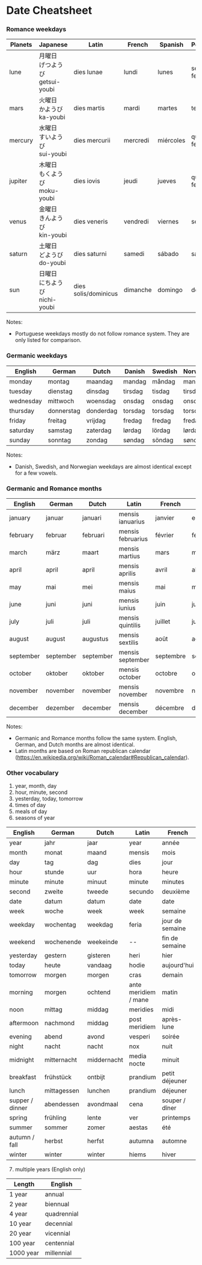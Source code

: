 # Date Cheatsheet

### Romance weekdays

| Planets   | Japanese                              | Latin             | French    | Spanish   | Portuguese    | Italian   | Romanian  |
| --        | --                                    | --                | --        | --        | --            | --        | --        |
| lune      | 月曜日<br>げつようび<br>getsui-youbi  | dies lunae        | lundi     | lunes     | segunda-feira | lunedi    | luni      |
| mars      | 火曜日<br>かようび  <br>ka-youbi      | dies martis       | mardi     | martes    | terça-feira   | martedi   | marţi     |
| mercury   | 水曜日<br>すいようび<br>sui-youbi     | dies mercurii     | mercredi  | miércoles | quarta-feira  | mercoledi | miercuri  |
| jupiter   | 木曜日<br>もくようび<br>moku-youbi    | dies iovis        | jeudi     | jueves    | quinta-feira  | giovedi   | joi       |
| venus     | 金曜日<br>きんようび<br>kin-youbi     | dies veneris      | vendredi  | viernes   | sexta-feira   | venerdi   | vineri    |
| saturn    | 土曜日<br>どようび  <br>do-youbi      | dies saturni      | samedi    | sábado    | sábado        | sabato    | sâmbătă   |
| sun       | 日曜日<br>にちようび<br>nichi-youbi| dies solis/dominicus | dimanche  | domingo   | domingo       | domenica  | duminică  |

Notes:

* Portuguese weekdays mostly do not follow romance system. They are only listed for comparison.

### Germanic weekdays

| English   | German        | Dutch     | Danish    | Swedish   | Norwegian | Finnish       | Icelandic     |
| --        | --            | --        | --        | --        | --        | --            | --            |
| monday    | montag        | maandag   | mandag    | måndag    | mandag    | maanantai     | mánudagur     |
| tuesday   | dienstag      | dinsdag   | tirsdag   | tisdag    | tirsdag   | tiistai       | Þriðjudagur   |
| wednesday | mittwoch      | woensdag  | onsdag    | onsdag    | onsdag    | keskiviikko   | miðvikudagur  |
| thursday  | donnerstag    | donderdag | torsdag   | torsdag   | torsdag   | torstai       | fimmtudagur   |
| friday    | freitag       | vrijdag   | fredag    | fredag    | fredag    | perjantai     | föstudagur    |
| saturday  | samstag       | zaterdag  | lørdag    | lördag    | lørdag    | lauantai      | laugardagur   |
| sunday    | sonntag       | zondag    | søndag    | söndag    | søndag    | sunnuntai     | sunnudagur    |

Notes:

* Danish, Swedish, and Norwegian weekdays are almost identical except for a few vowels.

### Germanic and Romance months

| English   | German    | Dutch     | Latin             | French    | Spanish   | Portuguese    | Italian   | Romanian      |
| --        | --        | --        | --                | --        | --        | --            | --        | --            |
| january   | januar    | januari   | mensis ianuarius  | janvier   | enero     | janeiro       | gennaio   | ianuarie      |
| february  | februar   | februari  | mensis februarius | février   | febrero   | fevereiro     | febbraio  | februarie     |
| march     | märz      | maart     | mensis martius    | mars      | marzo     | março         | marzo     | martie        |
| april     | april     | april     | mensis aprilis    | avril     | abril     | abril         | aprile    | aprilie       |
| may       | mai       | mei       | mensis maius      | mai       | mayo      | maio          | maggio    | mai           |
| june      | juni      | juni      | mensis iunius     | juin      | junio     | junho         | giugno    | iunie         |
| july      | juli      | juli      | mensis quintilis  | juillet   | julio     | julho         | luglio    | iulie         |
| august    | august    | augustus  | mensis sextilis   | août      | agosto    | agosto        | agosto    | august        |
| september | september | september | mensis september  | septembre | septiembre| setembro      | settembre | septembrie    |
| october   | oktober   | oktober   | mensis october    | octobre   | octubre   | outubro       | ottobre   | octombrie     |
| november  | november  | november  | mensis november   | novembre  | noviembre | novembro      | novembre  | noiembrie     |
| december  | dezember  | december  | mensis december   | décembre  | diciembre | dezembro      | dicembre  | decembrie     |

Notes:

* Germanic and Romance months follow the same system. English, German, and Dutch months are almost identical.
* Latin months are based on Roman republican calendar (https://en.wikipedia.org/wiki/Roman_calendar#Republican_calendar).

### Other vocabulary

1. year, month, day
1. hour, minute, second
1. yesterday, today, tomorrow
1. times of day
1. meals of day
1. seasons of year

| English           | German        | Dutch         | Latin                 | French                | Spanish       | Portuguese    | Italian           |
| --                | --            | --            | --                    | --                    | --            | --            | --                |
| year              | jahr          | jaar          | year                  | année                 | año           | ano           | anno              |
| month             | monat         | maand         | mensis                | mois                  | mes           | mês           | mese              |
| day               | tag           | dag           | dies                  | jour                  | día           | dia           | giorno            |
| hour              | stunde        | uur           | hora                  | heure                 | hora          | hora          | ora               |
| minute            | minute        | minuut        | minute                | minutes               | minuto        | minuto        | minuto            |
| second            | zweite        | tweede        | secundo               | deuxième              | segundo       | segundo       | secondo           |
| date              | datum         | datum         | date                  | date                  | fecha         | data          | data              |
| week              | woche         | week          | week                  | semaine               | semana        | semana        | settimana         |
| weekday           | wochentag     | weekdag       | feria                 | jour de semaine       | día laborable | dia da semana | giorno feriale    |
| weekend           | wochenende    | weekeinde     | --                    | fin de semaine        | fin de semana | fim de semana | fine settimana    |
| yesterday         | gestern       | gisteren      | heri                  | hier                  | ayer          | ontem         | ieri              |
| today             | heute         | vandaag       | hodie                 | aujourd'hui           | hoy           | hoje          | oggi              |
| tomorrow          | morgen        | morgen        | cras                  | demain                | mañana        | amanhã        | domani            |
| morning           | morgen        | ochtend       | ante meridiem / mane  | matin                 | mañana        | manhã         | mattina           |
| noon              | mittag        | middag        | meridies              | midi                  | mediodía      | meio-dia      | mezzogiorno       |
| aftermoon         | nachmond      | middag        | post meridiem         | après-lune            | tarde         | tarde         | pomeriggio        |
| evening           | abend         | avond         | vesperi               | soirée                | tarde         | noite         | sera              |
| night             | nacht         | nacht         | nox                   | nuit                  | noche         | noite         | notte             |
| midnight          | mitternacht   | middernacht   | media nocte           | minuit                | medianoche    | meia-noite    | mezzanotte        |
| breakfast         | frühstück     | ontbijt       | prandium              | petit déjeuner        | desayuno      | pequeno-almoço| colazione         |
| lunch             | mittagessen   | lunchen       | prandium              | déjeuner              | almuerzo      | almoço        | pranzo            |
| supper / dinner   | abendessen    | avondmaal     | cena                  | souper / dîner        | cena          | ceia          | cena              |
| spring            | frühling      | lente         | ver                   | printemps             | primavera     | primavera     | primavera         |
| summer            | sommer        | zomer         | aestas                | été                   | verano        | verão         | estate            |
| autumn / fall     | herbst        | herfst        | autumna               | automne               | otoño         | outono        | autunno           |
| winter            | winter        | winter        | hiems                 | hiver                 | invierno      | inverno       | inverno           |

7. multiple years (English only)

| Length    | English       |
| --        | --            |
| 1 year    | annual        |
| 2 year    | biennual      |
| 4 year    | quadrennial   |
| 10 year   | decennial     |
| 20 year   | vicennial     |
| 100 year  | centennial    |
| 1000 year | millennial    |

